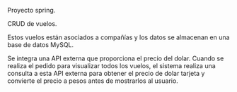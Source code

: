 Proyecto spring.

CRUD de vuelos. 

Estos vuelos están asociados a compañías y los datos se almacenan en una base de datos MySQL.

Se integra una API externa que proporciona el precio del dolar. Cuando se realiza el pedido para visualizar todos los vuelos, el sistema realiza una consulta a esta API externa para obtener el precio de dolar tarjeta y convierte el precio a pesos antes de mostrarlos al usuario. 



